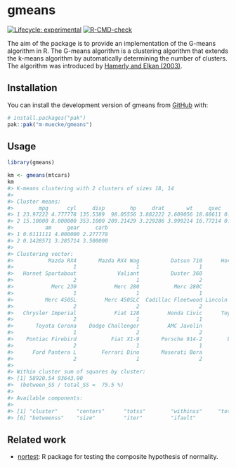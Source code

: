 
<!-- README.md is generated from README.Rmd. Please edit that file -->

# gmeans

<!-- badges: start -->

[![Lifecycle:
experimental](https://img.shields.io/badge/lifecycle-experimental-orange.svg)](https://lifecycle.r-lib.org/articles/stages.html#experimental)
[![R-CMD-check](https://github.com/m-muecke/gmeans/actions/workflows/R-CMD-check.yaml/badge.svg)](https://github.com/m-muecke/gmeans/actions/workflows/R-CMD-check.yaml)
<!-- badges: end -->

The aim of the package is to provide an implementation of the G-means
algorithm in R. The G-means algorithm is a clustering algorithm that
extends the k-means algorithm by automatically determining the number of
clusters. The algorithm was introduced by [Hamerly and Elkan
(2003)](https://proceedings.neurips.cc/paper_files/paper/2003/file/234833147b97bb6aed53a8f4f1c7a7d8-Paper.pdf).

## Installation

You can install the development version of gmeans from
[GitHub](https://github.com/) with:

``` r
# install.packages("pak")
pak::pak("m-muecke/gmeans")
```

## Usage

``` r
library(gmeans)

km <- gmeans(mtcars)
km
#> K-means clustering with 2 clusters of sizes 18, 14
#> 
#> Cluster means:
#>        mpg      cyl     disp        hp     drat       wt     qsec        vs
#> 1 23.97222 4.777778 135.5389  98.05556 3.882222 2.609056 18.68611 0.7777778
#> 2 15.10000 8.000000 353.1000 209.21429 3.229286 3.999214 16.77214 0.0000000
#>          am     gear     carb
#> 1 0.6111111 4.000000 2.277778
#> 2 0.1428571 3.285714 3.500000
#> 
#> Clustering vector:
#>           Mazda RX4       Mazda RX4 Wag          Datsun 710      Hornet 4 Drive 
#>                   1                   1                   1                   1 
#>   Hornet Sportabout             Valiant          Duster 360           Merc 240D 
#>                   2                   1                   2                   1 
#>            Merc 230            Merc 280           Merc 280C          Merc 450SE 
#>                   1                   1                   1                   2 
#>          Merc 450SL         Merc 450SLC  Cadillac Fleetwood Lincoln Continental 
#>                   2                   2                   2                   2 
#>   Chrysler Imperial            Fiat 128         Honda Civic      Toyota Corolla 
#>                   2                   1                   1                   1 
#>       Toyota Corona    Dodge Challenger         AMC Javelin          Camaro Z28 
#>                   1                   2                   2                   2 
#>    Pontiac Firebird           Fiat X1-9       Porsche 914-2        Lotus Europa 
#>                   2                   1                   1                   1 
#>      Ford Pantera L        Ferrari Dino       Maserati Bora          Volvo 142E 
#>                   2                   1                   2                   1 
#> 
#> Within cluster sum of squares by cluster:
#> [1] 58920.54 93643.90
#>  (between_SS / total_SS =  75.5 %)
#> 
#> Available components:
#> 
#> [1] "cluster"      "centers"      "totss"        "withinss"     "tot.withinss"
#> [6] "betweenss"    "size"         "iter"         "ifault"
```

## Related work

- [nortest](https://CRAN.R-project.org/package=nortest): R package for
  testing the composite hypothesis of normality.
